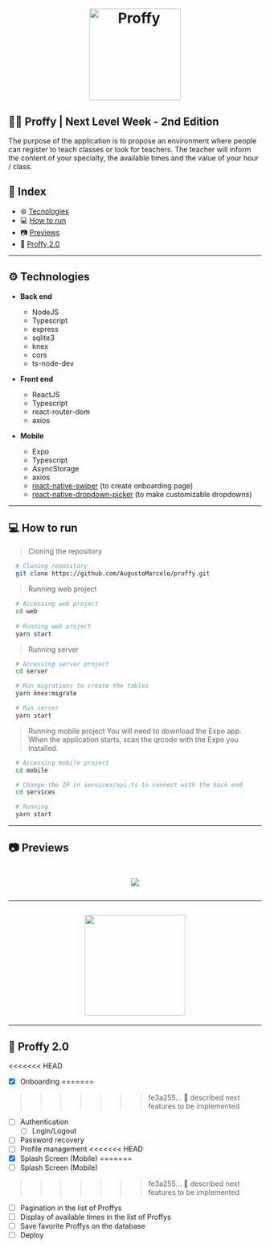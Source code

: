 <h1 align="center">
  <img width="182" alt="Proffy" src="https://user-images.githubusercontent.com/11545976/89233363-d22f3380-d5bf-11ea-8ece-a7feefc33bc4.png">
</h1>

## 👨‍🏫 Proffy | Next Level Week - 2nd Edition

The purpose of the application is to propose an environment where people can register to teach classes or look for teachers. The teacher will inform the content of your specialty, the available times and the value of your hour / class.

## 🚀 Index
- ⚙ [Tecnologies](#-tecnologies)
- 💻 [How to run](#-how-to-run)
- 📷 [Previews](#-previews)
- 🚧 [Proffy 2.0](#-proffy-2.0)

---

## ⚙ Technologies
  - **Back end**
    - NodeJS
    - Typescript
    - express
    - sqlite3
    - knex
    - cors
    - ts-node-dev
  
  - **Front end**
    - ReactJS
    - Typescript
    - react-router-dom
    - axios
  
  - **Mobile**
    - Expo
    - Typescript
    - AsyncStorage
    - axios
    - [react-native-swiper](https://github.com/leecade/react-native-swiper) (to create onboarding page)
    - [react-native-dropdown-picker](https://github.com/hossein-zare/react-native-dropdown-picker) (to make customizable dropdowns)

---

## 💻 How to run

  > Cloning the repository
  ```bash
    # Cloning repository
    git clone https://github.com/AugustoMarcelo/proffy.git
  ```

  > Running web project
  ```bash
    # Accessing web project
    cd web
    
    # Running web project
    yarn start
  ```

  > Running server
  ```bash
    # Accessing server project
    cd server

    # Run migrations to create the tables
    yarn knex:migrate

    # Run server
    yarn start
  ```

  > Running mobile project
  > You will need to download the Expo app. When the application starts, scan the qrcode with the Expo you installed.
  ```bash
    # Accessing mobile project
    cd mobile

    # Change the IP in services/api.ts to connect with the back end
    cd services

    # Running
    yarn start
  ```

---

## 📷 Previews

<h1 align="center">
  <img src="https://user-images.githubusercontent.com/11545976/89472198-3edc3680-d756-11ea-8d46-52db44c754a6.gif" />

  ---

  <img src="https://user-images.githubusercontent.com/11545976/89721743-a8a74b00-d9b7-11ea-9e44-7a053345f68c.gif" width="200" />
</h1>

---

## 🚧 Proffy 2.0

<<<<<<< HEAD
 - [x] Onboarding
=======
>>>>>>> fe3a255... :construction: described next features to be implemented
 - [ ] Authentication
   - [ ] Login/Logout
 - [ ] Password recovery
 - [ ] Profile management
<<<<<<< HEAD
 - [x] Splash Screen (Mobile)
=======
 - [ ] Splash Screen (Mobile)
>>>>>>> fe3a255... :construction: described next features to be implemented
 - [ ] Pagination in the list of Proffys
 - [ ] Display of available times in the list of Proffys
 - [ ] Save favorite Proffys on the database
 - [ ] Deploy